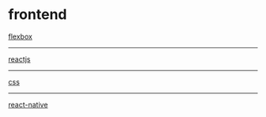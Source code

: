 # frontend

[flexbox](frontend%20e5f2e20e852842ebba24a3e1a86ce2fb/flexbox%206406b117a7644da598513fb0a2190a06.md)

---

[reactjs](frontend%20e5f2e20e852842ebba24a3e1a86ce2fb/reactjs%20c8bca18de1b24671b9ba7631cf2c1164.md)

---

[css](frontend%20e5f2e20e852842ebba24a3e1a86ce2fb/css%20c8ae557b5ca74f35bce75d0892ce9325.md)

---

[react-native](frontend%20e5f2e20e852842ebba24a3e1a86ce2fb/react%20native%205f95974e6dd94f979bbf53ea5a3cece4.md)